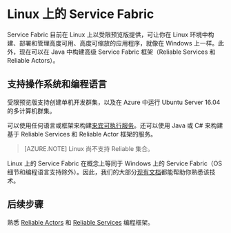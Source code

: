 <properties
   pageTitle="Linux 上的 Azure Service Fabric | Azure"
   description="Service Fabric 群集支持 Linux 和 Java，这意味着，可以在 Linux 上部署和托管以 Java 和 C# 编写的 Service Fabric 应用程序。"
   services="service-fabric"
   documentationCenter=".net"
   authors="mani-ramaswamy"
   manager="timlt"
   editor=""/>  


<tags
   ms.service="service-fabric"
   ms.devlang="Java"
   ms.topic="article"
   ms.tgt_pltfrm="NA"
   ms.workload="NA"
   ms.date="09/26/2016"
   wacn.date="11/28/2016"
   ms.author="SubramaR"/>  


# Linux 上的 Service Fabric

Service Fabric 目前在 Linux 上以受限预览版提供，可让你在 Linux 环境中构建、部署和管理高度可用、高度可缩放的应用程序，就像在 Windows 上一样。此外，现在可以在 Java 中构建高级 Service Fabric 框架（Reliable Services 和 Reliable Actors）。

## 支持操作系统和编程语言

受限预览版支持创建单机开发群集，以及在 Azure 中运行 Ubuntu Server 16.04 的多计算机群集。

可以使用任何语言或框架来构建[来宾可执行服务](/documentation/articles/service-fabric-deploy-existing-app/)。还可以使用 Java 或 C# 来构建基于 Reliable Services 和 Reliable Actor 框架的服务。

>[AZURE.NOTE] Linux 尚不支持 Reliable 集合。

Linux 上的 Service Fabric 在概念上等同于 Windows 上的 Service Fabric（OS 细节和编程语言支持除外）。因此，我们的大部分[现有文档](/documentation/services/service-fabric/)都能帮助你熟悉该技术。

## 后续步骤

熟悉 [Reliable Actors](/documentation/articles/service-fabric-reliable-actors-introduction/) 和 [Reliable Services](/documentation/articles/service-fabric-reliable-services-introduction/) 编程框架。

<!---HONumber=Mooncake_1121_2016-->